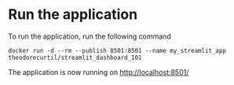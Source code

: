 # Run the application
To run the application, run the following command

```console
docker run -d --rm --publish 8501:8501 --name my_streamlit_app theodorecurtil/streamlit_dashboard_101
```

The application is now running on [http://localhost:8501/](http://localhost:8501/)
